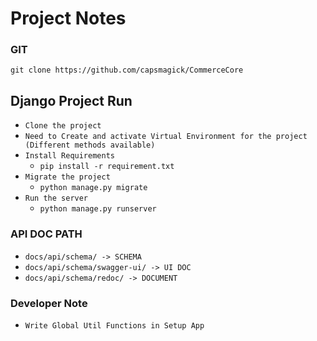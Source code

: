 # Project Notes


### GIT
``git clone https://github.com/capsmagick/CommerceCore``

## Django Project Run
* ``Clone the project``
* ``Need to Create and activate Virtual Environment for the project (Different methods available)``
* ``Install Requirements``
  * ``pip install -r requirement.txt``
* ``Migrate the project``
  * ``python manage.py migrate``
* ``Run the server``
  * ``python manage.py runserver``


### API DOC PATH
* ``docs/api/schema/ -> SCHEMA``
* ``docs/api/schema/swagger-ui/ -> UI DOC``
* ``docs/api/schema/redoc/ -> DOCUMENT``


### Developer Note
* `Write Global Util Functions in Setup App`


